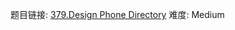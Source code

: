 题目链接: [379.Design Phone Directory][1]
难度: Medium

[1]: https://leetcode.com/problems/design-phone-directory
